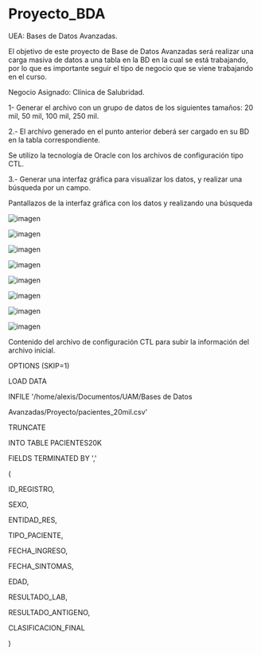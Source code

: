 # Proyecto_BDA

UEA: Bases de Datos Avanzadas.

El objetivo de este proyecto de Base de Datos Avanzadas será realizar una carga masiva de datos a
una tabla en la BD en la cual se está trabajando, por lo que es importante seguir el tipo de negocio
que se viene trabajando en el curso.

Negocio Asignado: Clínica de Salubridad.

1- Generar el archivo con un grupo de datos de los siguientes tamaños: 20 mil, 50 mil, 100 mil, 250 mil.

2.- El archivo generado en el punto anterior deberá ser cargado en su BD en la tabla correspondiente.

Se utilizo la tecnología de Oracle con los archivos de configuración tipo CTL.

3.- Generar una interfaz gráfica para visualizar los datos, y realizar una búsqueda por un campo.

Pantallazos de la interfaz gráfica con los datos y realizando una búsqueda

![imagen](https://user-images.githubusercontent.com/72325257/171971405-eb53d512-a63a-4fa9-b4b1-a05558496097.png)

![imagen](https://user-images.githubusercontent.com/72325257/171971416-d6ea2854-7a1d-4292-a776-f5c5423d4dd6.png)

![imagen](https://user-images.githubusercontent.com/72325257/171971422-12b85054-631f-419b-b250-01751f603f92.png)

![imagen](https://user-images.githubusercontent.com/72325257/171971435-b275f711-f70e-45ec-8ffc-27c37dbf4866.png)

![imagen](https://user-images.githubusercontent.com/72325257/171971439-10dc0b5f-d306-4aa7-b256-418bc86477b2.png)

![imagen](https://user-images.githubusercontent.com/72325257/171971447-e85bc233-7d9a-4746-ba0d-42edd1702475.png)

![imagen](https://user-images.githubusercontent.com/72325257/171971452-1246b7fe-daba-4d91-bb5f-52a829a201ae.png)

![imagen](https://user-images.githubusercontent.com/72325257/171971463-092c5170-7db5-468b-98da-866436063e85.png)

Contenido del archivo de configuración CTL para subir la información del archivo inicial.

OPTIONS (SKIP=1)

LOAD DATA

INFILE '/home/alexis/Documentos/UAM/Bases de Datos

Avanzadas/Proyecto/pacientes_20mil.csv'

TRUNCATE

INTO TABLE PACIENTES20K

FIELDS TERMINATED BY ','

(

ID_REGISTRO,

SEXO,

ENTIDAD_RES,

TIPO_PACIENTE,

FECHA_INGRESO,

FECHA_SINTOMAS,

EDAD,

RESULTADO_LAB,

RESULTADO_ANTIGENO,

CLASIFICACION_FINAL

)
